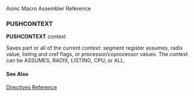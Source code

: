 Asmc Macro Assembler Reference

### PUSHCONTEXT

**PUSHCONTEXT** context

Saves part or all of the current context: segment register assumes, radix value, listing and cref flags, or processor/coprocessor values. The context can be ASSUMES, RADIX, LISTING, CPU, or ALL.

#### See Also

[Directives Reference](readme.md)